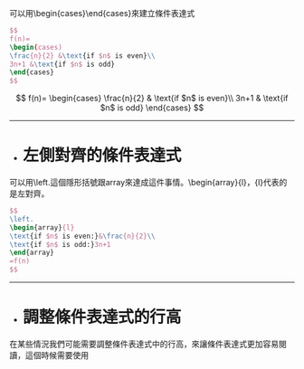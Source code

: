 可以用\\begin{cases}\\end{cases}來建立條件表達式
```latex
$$
f(n)=
\begin(cases)
\frac{n}{2} &\text{if $n$ is even}\\
3n+1 &\text{if $n$ is odd}
\end{cases}
$$
```
$$
f(n)=
\begin{cases}
\frac{n}{2} & \text{if $n$ is even}\\
3n+1 & \text{if $n$ is odd}
\end{cases}
$$
- - -
- # 左側對齊的條件表達式
可以用\\left.這個隱形括號跟array來達成這件事情。\\begin{array}{l}，{l}代表的是左對齊。
```latex
$$
\left.
\begin{array}{l}
\text{if $n$ is even:}&\frac{n}{2}\\
\text{if $n$ is odd:}3n+1
\end{array}
=f(n)
$$
```
- - -
- # 調整條件表達式的行高
在某些情況我們可能需要調整條件表達式中的行高，來讓條件表達式更加容易閱讀，這個時候需要使用